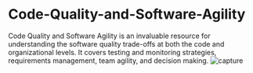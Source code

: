 # Code-Quality-and-Software-Agility
Code Quality and Software Agility is an invaluable resource for understanding the software quality trade-offs at both the code and organizational levels. It covers testing and monitoring strategies, requirements management, team agility, and decision making.
![capture](https://cloud.githubusercontent.com/assets/23619819/24940296/3d38b8fa-1f10-11e7-9ae3-49b0751b390c.PNG)
